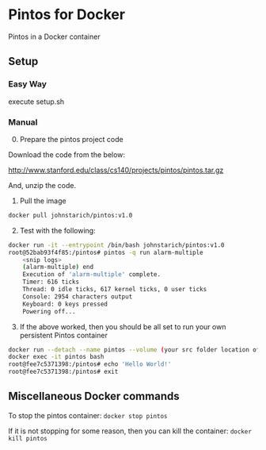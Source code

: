 # Pintos for Docker

Pintos in a Docker container

## Setup


### Easy Way 

execute setup.sh

### Manual

0) Prepare the pintos project code

Download the code from the below:

http://www.stanford.edu/class/cs140/projects/pintos/pintos.tar.gz

And, unzip the code.

1) Pull the image
```bash
docker pull johnstarich/pintos:v1.0
```

2) Test with the following:
```bash
docker run -it --entrypoint /bin/bash johnstarich/pintos:v1.0
root@52bab93f4f85:/pintos# pintos -q run alarm-multiple
    <snip logs>
    (alarm-multiple) end
    Execution of 'alarm-multiple' complete.
    Timer: 616 ticks
    Thread: 0 idle ticks, 617 kernel ticks, 0 user ticks
    Console: 2954 characters output
    Keyboard: 0 keys pressed
    Powering off...
```

3) If the above worked, then you should be all set to run your own persistent Pintos container
```bash
docker run --detach --name pintos --volume (your src folder location of pintos project):/pintos johnstarich/pintos:v1.0
docker exec -it pintos bash
root@fee7c5371398:/pintos# echo 'Hello World!'
root@fee7c5371398:/pintos# exit
```


## Miscellaneous Docker commands

To stop the pintos container: `docker stop pintos`

If it is not stopping for some reason, then you can kill the container: `docker kill pintos`
